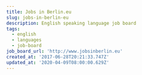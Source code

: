 ```yaml
---
title: Jobs in Berlin.eu
slug: jobs-in-berlin-eu
description: English speaking language job board
tags:
  - english
  - languages
  - job-board
job_board_url: 'http://www.jobsinberlin.eu'
created_at: '2017-06-28T20:21:33.747Z'
updated_at: '2020-04-09T08:00:00.629Z'
---
```

